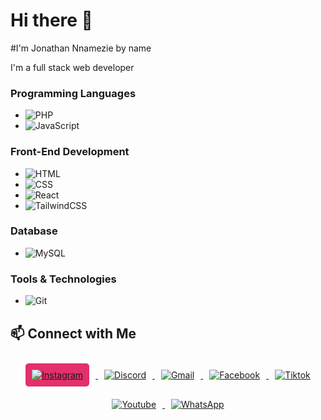 # Hi there 👋
#I'm Jonathan Nnamezie by name

I'm a full stack web developer 

### Programming Languages
- ![PHP](https://img.shields.io/badge/PHP-777BB4?style=for-the-badge&logo=php&logoColor=white)
- ![JavaScript](https://img.shields.io/badge/JavaScript-F7DF1E?style=for-the-badge&logo=javascript&logoColor=black)

### Front-End Development
- ![HTML](https://img.shields.io/badge/HTML5-E34F26?style=for-the-badge&logo=html5&logoColor=white)
- ![CSS](https://img.shields.io/badge/CSS3-1572B6?style=for-the-badge&logo=css3&logoColor=white)
- ![React](https://img.shields.io/badge/React-20232A?style=for-the-badge&logo=react&logoColor=61DAFB)
- ![TailwindCSS](https://img.shields.io/badge/TailwindCSS-38B2AC?style=for-the-badge&logo=tailwind-css&logoColor=white)

### Database
- ![MySQL](https://img.shields.io/badge/MySQL-4479A1?style=for-the-badge&logo=mysql&logoColor=white)

### Tools & Technologies
- ![Git](https://img.shields.io/badge/Git-F05032?style=for-the-badge&logo=git&logoColor=white)


## 📫 Connect with Me

<div align="center">
  <a href="https://www.instagram.com/joecode001?igsh=cjd4dXYzMTAxcmF3">
    <img src="https://img.icons8.com/ios-filled/50/000000/instagram-new.png" alt="Instagram" style="background-color: #E1306C; border-radius: 5px; margin: 10px; padding: 10px;" />
  </a>
  <a href="https://discord.com/invite/zwh3SVgk">
    <img src="https://img.icons8.com/ios-filled/50/000000/discord-logo.png" alt="Discord" style="margin: 10px;" />
  </a>
  <a href="mailto:jctech333@gmail.com?subject=Let's Connect&body=I need your Services">
    <img src="https://img.icons8.com/ios-filled/50/000000/gmail.png" alt="Gmail" style="margin: 10px;" />
  </a>
  <a href="https://www.facebook.com/JoeCode001?mibextid=ZbWKwL">
    <img src="https://img.icons8.com/ios-filled/50/000000/facebook.png" alt="Facebook" style="margin: 10px;" />
  </a>
  <a href="https://www.tiktok.com/@joecode001?_t=8mcMGshMj0H&_r=1">
    <img src="https://img.icons8.com/ios-filled/50/000000/tiktok.png" alt="Tiktok" style="margin: 10px;" />
  </a>
  <a href="https://youtube.com/@joecode001?si=UroXphbseKwgYoj_">
    <img src="https://img.icons8.com/ios-filled/50/000000/youtube.png" alt="Youtube" style="margin: 10px;" />
  </a>
  <a href="https://wa.me/message/3KQ22NAAHCSKE1">
    <img src="https://img.icons8.com/ios-filled/50/000000/whatsapp.png" alt="WhatsApp" style="margin: 10px;" />
  </a>
</div>
